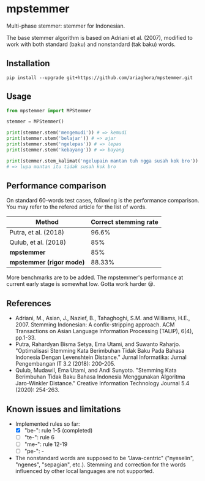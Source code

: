 # mpstemmer
Multi-phase stemmer: stemmer for Indonesian.

The base stemmer algorithm is based on Adriani et al. (2007), modified to work with both standard (baku) and nonstandard (tak baku) words.

## Installation
`pip install --upgrade git+https://github.com/ariaghora/mpstemmer.git`

## Usage

```python
from mpstemmer import MPStemmer

stemmer = MPStemmer()

print(stemmer.stem('mengemudi')) # => kemudi
print(stemmer.stem('belajar')) # => ajar
print(stemmer.stem('ngelepas')) # => lepas
print(stemmer.stem('kebayang')) # => bayang

print(stemmer.stem_kalimat('ngelupain mantan tuh ngga susah kok bro'))
# => lupa mantan itu tidak susah kok bro
```

## Performance comparison

On standard 60-words test cases, following is the performance comparison.
You may refer to the refered article for the list of words.

|Method|Correct stemming rate|
|------|---------------------|
|Putra, et al. (2018)|96.6%|
|Qulub, et al. (2018)|85%|
|**mpstemmer**|85%|
|**mpstemmer (rigor mode)**|88.33%|

More benchmarks are to be added.
The mpstemmer's performance at current early stage is somewhat low.
Gotta work harder :sleepy:.

## References

- Adriani, M., Asian, J., Nazief, B., Tahaghoghi, S.M. and Williams, H.E., 2007. Stemming Indonesian: A confix-stripping approach. ACM Transactions on Asian Language Information Processing (TALIP), 6(4), pp.1-33.
- Putra, Rahardyan Bisma Setya, Ema Utami, and Suwanto Raharjo. "Optimalisasi Stemming Kata Berimbuhan Tidak Baku Pada Bahasa Indonesia Dengan Levenshtein Distance." Jurnal Informatika: Jurnal Pengembangan IT 3.2 (2018): 200-205.
- Qulub, Mudawil, Ema Utami, and Andi Sunyoto. "Stemming Kata Berimbuhan Tidak Baku Bahasa Indonesia Menggunakan Algoritma Jaro-Winkler Distance." Creative Information Technology Journal 5.4 (2020): 254-263.

## Known issues and limitations
- Implemented rules so far:
  - [x] "be-": rule 1-5 (completed)
  - [ ] "te-": rule 6
  - [ ]  "me-": rule 12-19
  - [ ]  "pe-": -
- The nonstandard words are supposed to be "Java-centric" ("nyeselin", "ngenes", "sepagian", etc.). Stemming and correction for the words influenced by other local languages are not supported.
